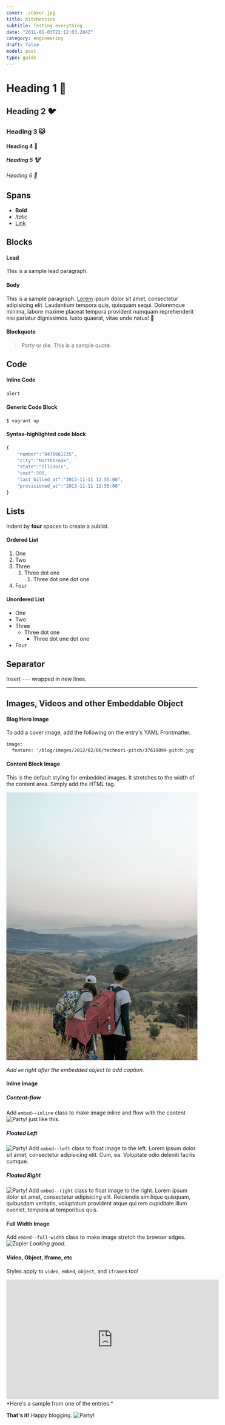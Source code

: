 ```yaml
---
cover: ./cover.jpg
title: Kitchensink
subtitle: Testing everything
date: "2011-01-03T22:12:03.284Z"
category: engineering
draft: false
model: post
type: guide
---
```


# Heading 1 🐙
## Heading 2 🐦
### Heading 3 🐱
#### Heading 4 🐷
##### Heading 5 🐮
###### Heading 6 🤖

## Spans
 - **Bold**
 - _Italic_
 - [Link](#)

## Blocks

#### Lead
<p class="p--lead">
  This is a sample lead paragraph.
</p>

#### Body
This is a sample paragraph. [Lorem](#) ipsum dolor sit amet, consectetur adipisicing elit. Laudantium tempora quis, quisquam sequi. Doloremque minima, labore maxime placeat tempora provident numquam reprehenderit nisi pariatur dignissimos. Iusto quaerat, vitae unde natus! 🙈

#### Blockquote
> Party or die. This is a sample quote.

## Code

#### Inline Code
`alert`

#### Generic Code Block
```
$ vagrant up
```

#### Syntax-highlighted code block
```js
{
    "number":"8476661235",
    "city":"Northbrook",
    "state":"Illinois",
    "cost":500,
    "last_billed_at":"2013-11-11 12:55:06",
    "provisioned_at":"2013-11-11 12:55:06"
}
```

## Lists
Indent by **four** spaces to create a sublist.

#### Ordered List
1. One
2. Two
3. Three
    1. Three dot one
        1. Three dot one dot one
4. Four

#### Unordered List
- One
- Two
- Three
    - Three dot one
        - Three dot one dot one
- Four

## Separator
Insert `---` wrapped in new lines.

---

## Images, Videos and other Embeddable Object
#### Blog Hero Image
To add a cover image, add the following on the entry's YAML Frontmatter.
```
image:
  feature: '/blog/images/2012/02/06/technori-pitch/37610099-pitch.jpg'
```

#### Content Block Image
This is the default styling for embedded images. It stretches to the width of the content area. Simply add the HTML tag.

<img src="./cover.jpg" alt="Pitch" />

*Add `em` right after the embedded object to add caption.*

#### Inline Image
##### Content-flow
Add `embed--inline` class to make image inline and flow with the content <img class="embed--inline" src="http://cultofthepartyparrot.com/parrots/middleparrot.gif" alt="Party!" /> just like this.

##### Floated Left
<img class="embed--left" src="http://cultofthepartyparrot.com/parrots/parrot.gif" alt="Party!" /> Add `embed--left` class to float image to the left. Lorem ipsum dolor sit amet, consectetur adipisicing elit. Cum, ea. Voluptate odio deleniti facilis cumque.

##### Floated Right
<img class="embed--right" src="http://cultofthepartyparrot.com/parrots/rightparrot.gif" alt="Party!" /> Add `embed--right` class to float image to the right. Lorem ipsum dolor sit amet, consectetur adipisicing elit. Reiciendis similique quisquam, quibusdam veritatis, voluptatum provident atque qui rem cupiditate illum eveniet, tempora at temporibus quis.

#### Full Width Image
Add `embed--full-width` class to make image stretch the browser edges.
<img class="embed--full-width" src="/blog/images/2014/zapier.png" alt="Zapier" />
*Looking good.*

#### Video, Object, Iframe, etc
Styles apply to `video`, `embed`, `object`, and `iframe`s too!
<iframe width="560" height="315" src="https://www.youtube.com/embed/_xzGCRYksnU" frameborder="0" gesture="media" allow="encrypted-media" allowfullscreen></iframe>
*Here's a sample from one of the entries.*

**That's it!** Happy blogging. <img class="embed--inline" src="http://cultofthepartyparrot.com/parrots/partyparrot.gif" alt="Party!" />
